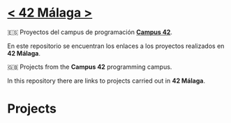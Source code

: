 # [**< 42 Málaga >**](https://www.42malaga.com/)
:es: Proyectos del campus de programación [**Campus 42**](https://www.fundaciontelefonica.com/empleabilidad/campus-42/).

En este repositorio se encuentran los enlaces a los proyectos realizados en **42 Málaga**.

:gb: Projects from the **Campus 42** programming campus.

In this repository there are links to projects carried out in **42 Málaga**.

# Projects
